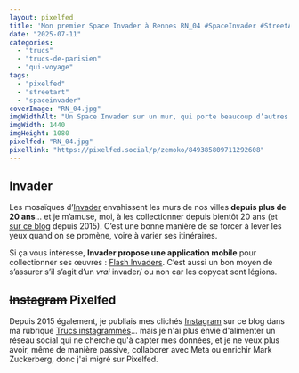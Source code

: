 ```yaml
---
layout: pixelfed
title: 'Mon premier Space Invader à Rennes RN_04 #SpaceInvader #StreetArt #Rennes'
date: "2025-07-11"
categories: 
  - "trucs"
  - "trucs-de-parisien"
  - "qui-voyage"
tags: 
  - "pixelfed"
  - "streetart"
  - "spaceinvader"
coverImage: "RN_04.jpg"
imgWidthAlt: "Un Space Invader sur un mur, qui porte beaucoup d’autres œuvres de Street Art"
imgWidth: 1440
imgHeight: 1080
pixelfed: "RN_04.jpg"
pixellink: "https://pixelfed.social/p/zemoko/849385809711292608"
---
```


<h2 id="invader">Invader</h2>

<p>Les mosaïques d’<a href="https://fr.wikipedia.org/wiki/Invader_%28artiste%29">Invader</a> envahissent les murs de nos villes <strong>depuis plus de 20&nbsp;ans</strong>… et je m’amuse, moi, à les collectionner depuis bientôt 20&nbsp;ans (et <a href="/tag/spaceinvader/">sur ce blog</a> depuis 2015). C’est une bonne manière de se forcer à lever les yeux quand on se promène, voire à varier ses itinéraires.</p>

<p>Si ça vous intéresse, <strong>Invader propose une application mobile</strong> pour collectionner ses œuvres&nbsp;: <a href="http://www.space-invaders.com/flashinvaders/">Flash Invaders</a>. C’est aussi un bon moyen de s’assurer s’il s’agit d’un <em>vrai</em> invader/ ou non car les copycat sont légions.</p>

<h2 id="pixelfed"><s>Instagram</s> Pixelfed</h2>

<p>Depuis 2015 également, je publiais mes clichés <a href="https://www.instagram.com/zemoko/">Instagram</a> sur ce blog dans ma rubrique <a href="/category/trucs-pris-en-photos/trucs-instagrammes/">Trucs instagrammés</a>... mais je n'ai plus envie d'alimenter un réseau social qui ne cherche qu'à capter mes données, et je ne veux plus avoir, même de manière passive, collaborer avec Meta ou enrichir Mark Zuckerberg, donc j'ai migré sur Pixelfed.</p>
    
